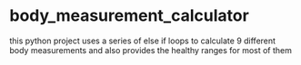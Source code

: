 # body_measurement_calculator
this python project uses a series of else if loops to calculate 9 different body measurements and also provides the healthy ranges for most of them
